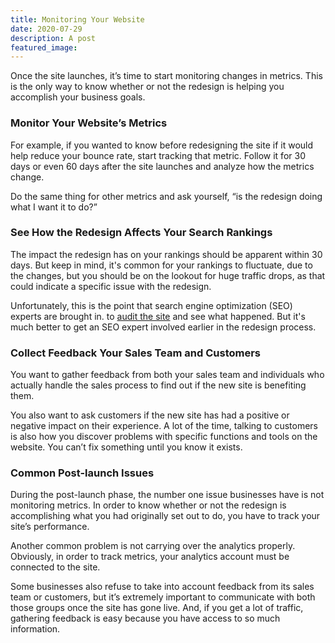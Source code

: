 ```yaml
---
title: Monitoring Your Website
date: 2020-07-29
description: A post
featured_image:
---
```





Once the site launches, it’s time to start monitoring changes in metrics. This is the only way to know whether or not the redesign is helping you accomplish your business goals.







### Monitor Your Website’s Metrics







For example, if you wanted to know before redesigning the site if it would help reduce your bounce rate, start tracking that metric. Follow it for 30 days or even 60 days after the site launches and analyze how the metrics change.







Do the same thing for other metrics and ask yourself, “is the redesign doing what I want it to do?”







### See How the Redesign Affects Your Search Rankings







The impact the redesign has on your rankings should be apparent within 30 days. But keep in mind, it's common for your rankings to fluctuate, due to the changes, but you should be on the lookout for huge traffic drops, as that could indicate a specific issue with the redesign.







Unfortunately, this is the point that search engine optimization (SEO) experts are brought in. to [audit the site](https://www.staging1.gaintap.com/capabilities/redesigns/audits/) and see what happened. But it's much better to get an SEO expert involved earlier in the redesign process.







### Collect Feedback Your Sales Team and Customers







You want to gather feedback from both your sales team and individuals who actually handle the sales process to find out if the new site is benefiting them.







You also want to ask customers if the new site has had a positive or negative impact on their experience. A lot of the time, talking to customers is also how you discover problems with specific functions and tools on the website. You can’t fix something until you know it exists.







### Common Post-launch Issues







During the post-launch phase, the number one issue businesses have is not monitoring metrics. In order to know whether or not the redesign is accomplishing what you had originally set out to do, you have to track your site’s performance.







Another common problem is not carrying over the analytics properly. Obviously, in order to track metrics, your analytics account must be connected to the site.







Some businesses also refuse to take into account feedback from its sales team or customers, but it’s extremely important to communicate with both those groups once the site has gone live. And, if you get a lot of traffic, gathering feedback is easy because you have access to so much information.




